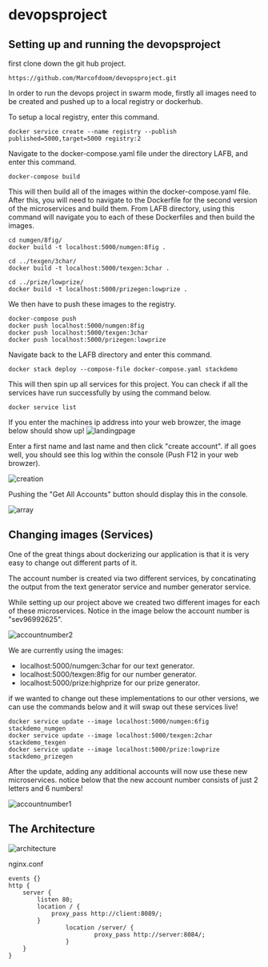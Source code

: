 # devopsproject

## Setting up and running the devopsproject

first clone down the git hub project.

```
https://github.com/Marcofdoom/devopsproject.git
```

In order to run the devops project in swarm mode, firstly all images need to be created and pushed up to a local registry or dockerhub.

To setup a local registry, enter this command.
```
docker service create --name registry --publish published=5000,target=5000 registry:2
```

Navigate to the docker-compose.yaml file under the directory LAFB, and enter this command.
```
docker-compose build
```
This will then build all of the images within the docker-compose.yaml file. After this, you will need to navigate to the Dockerfile for the second version of the microservices and build them. From LAFB directory, using this command will navigate you to each of these Dockerfiles and then build the images.
```
cd numgen/8fig/
docker build -t localhost:5000/numgen:8fig .

cd ../texgen/3char/
docker build -t localhost:5000/texgen:3char .

cd ../prize/lowprize/
docker build -t localhost:5000/prizegen:lowprize .
```
We then have to push these images to the registry.
```
docker-compose push
docker push localhost:5000/numgen:8fig
docker push localhost:5000/texgen:3char
docker push localhost:5000/prizegen:lowprize
```
Navigate back to the LAFB directory and enter this command.
```
docker stack deploy --compose-file docker-compose.yaml stackdemo
```
This will then spin up all services for this project. You can check if all the services have run successfully by using the command below.
```
docker service list
```
If you enter the machines ip address into your web browzer, the image below should show up!
![landingpage](https://user-images.githubusercontent.com/46506164/61532704-8c3e1680-aa22-11e9-9325-25b96de3b0f8.png)

Enter a first name and last name and then click "create account". if all goes well, you should see this log within the console (Push F12 in your web browzer).

![creation](https://user-images.githubusercontent.com/46506164/61533158-e390b680-aa23-11e9-980c-325099bff651.png)

Pushing the "Get All Accounts" button should display this in the console.

![array](https://user-images.githubusercontent.com/46506164/61533131-d4aa0400-aa23-11e9-85a8-351a77cc9c23.png)

## Changing images (Services)
One of the great things about dockerizing our application is that it is very easy to change out different parts of it.

The account number is created via two different services, by concatinating the output from the text generator service and number generator service.

While setting up our project above we created two different images for each of these microservices. Notice in the image below the account number is "sev96992625".

![accountnumber2](https://user-images.githubusercontent.com/46506164/61534215-e5a84480-aa26-11e9-977b-dc18463814ea.png)

We are currently using the images:
- localhost:5000/numgen:3char for our text generator.
- localhost:5000/texgen:8fig  for our number generator.
- localhost:5000/prize:highprize for our prize generator.

if we wanted to change out these implementations to our other versions, we can use the commands below and it will swap out these services live!

```
docker service update --image localhost:5000/numgen:6fig stackdemo_numgen
docker service update --image localhost:5000/texgen:2char stackdemo_texgen
docker service update --image localhost:5000/prize:lowprize stackdemo_prizegen
```

After the update, adding any additional accounts will now use these new microservices. notice below that the new account number consists of just 2 letters and 6 numbers!

![accountnumber1](https://user-images.githubusercontent.com/46506164/61534210-e17c2700-aa26-11e9-866f-ddab75f067fb.png)

## The Architecture

![architecture](https://user-images.githubusercontent.com/46506164/61539333-3887f900-aa33-11e9-8760-7e8282aa8489.png)

nginx.conf
```
events {}
http {
	server {
		listen 80;
		location / {
			proxy_pass http://client:8089/;
		}
                location /server/ {
                        proxy_pass http://server:8084/;
                }
	}
}
```










